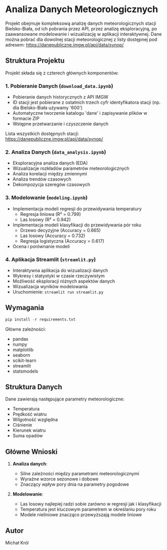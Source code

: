 # Analiza Danych Meteorologicznych

Projekt obejmuje kompleksową analizę danych meteorologicznych stacji Bielsko-Biała, od ich pobrania przez API, przez analizę eksploracyjną, po zaawansowane modelowanie i wizualizację w aplikacji interaktywnej. Dane można pobrać dla dowolnej stacji meteorologicznej z listy dostępnej pod adresem: https://danepubliczne.imgw.pl/api/data/synop/

## Struktura Projektu

Projekt składa się z czterech głównych komponentów:

### 1. Pobieranie Danych (`download_data.ipynb`)
- Pobieranie danych historycznych z API IMGW
- ID stacji jest pobierane z ostatnich trzech cyfr identyfikatora stacji (np. dla Bielsko-Biała używamy '600')
- Automatyczne tworzenie katalogu 'dane' i zapisywanie plików w formacie ZIP
- Wstępne przetwarzanie i czyszczenie danych

Lista wszystkich dostępnych stacji: https://danepubliczne.imgw.pl/api/data/synop/

### 2. Analiza Danych (`data_analysis.ipynb`)
- Eksploracyjna analiza danych (EDA)
- Wizualizacje rozkładów parametrów meteorologicznych
- Analiza korelacji między zmiennymi
- Analiza trendów czasowych
- Dekompozycja szeregów czasowych

### 3. Modelowanie (`modeling.ipynb`)
- Implementacja modeli regresji do przewidywania temperatury
  - Regresja liniowa (R² = 0.799)
  - Las losowy (R² = 0.942)
- Implementacja modeli klasyfikacji do przewidywania pór roku
  - Drzewo decyzyjne (Accuracy = 0.665)
  - Las losowy (Accuracy = 0.732)
  - Regresja logistyczna (Accuracy = 0.617)
- Ocena i porównanie modeli

### 4. Aplikacja Streamlit (`streamlit.py`)
- Interaktywna aplikacja do wizualizacji danych
- Wykresy i statystyki w czasie rzeczywistym
- Możliwość eksploracji różnych aspektów danych
- Wizualizacja wyników modelowania
- Uruchomienie: `streamlit run streamlit.py`

## Wymagania

```python
pip install -r requirements.txt
```

Główne zależności:
- pandas
- numpy
- matplotlib
- seaborn
- scikit-learn
- streamlit
- statsmodels

## Struktura Danych

Dane zawierają następujące parametry meteorologiczne:
- Temperatura
- Prędkość wiatru
- Wilgotność względna
- Ciśnienie
- Kierunek wiatru
- Suma opadów

## Główne Wnioski

1. **Analiza danych**:
   - Silne zależności między parametrami meteorologicznymi
   - Wyraźne wzorce sezonowe i dobowe
   - Znaczący wpływ pory dnia na parametry pogodowe

2. **Modelowanie**:
   - Las losowy najlepiej radzi sobie zarówno w regresji jak i klasyfikacji
   - Temperatura jest kluczowym parametrem w określaniu pory roku
   - Modele nieliniowe znacząco przewyższają modele liniowe

## Autor
Michał Król
